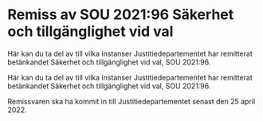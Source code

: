# Remiss av SOU 2021:96 Säkerhet och tillgänglighet vid val

Här kan du ta del av till vilka instanser Justitie­departe­mentet har remitterat betänkandet Säkerhet och till­gänglig­het vid val, SOU 2021:96.

Här kan du ta del av till vilka instanser Justitie­departe­mentet har remitterat betänkandet Säkerhet och till­gänglig­het vid val, SOU 2021:96.

Remissvaren ska ha kommit in till Justitie­departementet senast den 25 april 2022.
